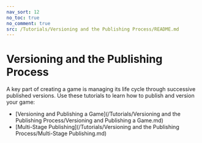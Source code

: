 ```yaml
---
nav_sort: 12
no_toc: true
no_comment: true
src: /Tutorials/Versioning and the Publishing Process/README.md
---
```


# Versioning and the Publishing Process

A key part of creating a game is managing its life cycle through successive published versions. Use these tutorials to learn how to publish and version your game:
* [Versioning and Publishing a Game](/Tutorials/Versioning and the Publishing Process/Versioning and Publishing a Game.md)
* [Multi-Stage Publishing](/Tutorials/Versioning and the Publishing Process/Multi-Stage Publishing.md)

